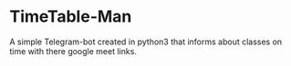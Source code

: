 # TimeTable-Man
A simple Telegram-bot created in python3 that informs about classes on time with there google meet links.
